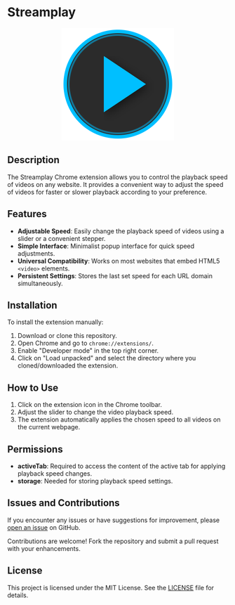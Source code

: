 # Streamplay

<p align="center">
  <img src="icons/icon128.png" alt="Extension Logo" />
</p>

## Description
The Streamplay Chrome extension allows you to control the playback speed of videos on any website. It provides a convenient way to adjust the speed of videos for faster or slower playback according to your preference.

## Features
- **Adjustable Speed**: Easily change the playback speed of videos using a slider or a convenient stepper.
- **Simple Interface**: Minimalist popup interface for quick speed adjustments.
- **Universal Compatibility**: Works on most websites that embed HTML5 `<video>` elements.
- **Persistent Settings**: Stores the last set speed for each URL domain simultaneously.

## Installation
To install the extension manually:
1. Download or clone this repository.
2. Open Chrome and go to `chrome://extensions/`.
3. Enable "Developer mode" in the top right corner.
4. Click on "Load unpacked" and select the directory where you cloned/downloaded the extension.

## How to Use
1. Click on the extension icon in the Chrome toolbar.
2. Adjust the slider to change the video playback speed.
3. The extension automatically applies the chosen speed to all videos on the current webpage.

## Permissions
- **activeTab**: Required to access the content of the active tab for applying playback speed changes.
- **storage**: Needed for storing playback speed settings.

## Issues and Contributions
If you encounter any issues or have suggestions for improvement, please [open an issue](https://github.com/rk-1203/streamplay/issues) on GitHub.

Contributions are welcome! Fork the repository and submit a pull request with your enhancements.

## License
This project is licensed under the MIT License. See the [LICENSE](LICENSE) file for details.

